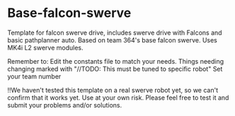 # Base-falcon-swerve
Template for falcon swerve drive, includes swerve drive with Falcons and basic pathplanner auto.
Based on team 364's base falcon swerve.
Uses MK4i L2 swerve modules.


Remember to:
Edit the constants file to match your needs. Things needing changing marked with "//TODO: This must be tuned to specific robot"
Set your team number

!!We haven't tested this template on a real swerve robot yet, so we can't confirm that it works yet. Use at your own risk.
Please feel free to test it and submit your problems and/or solutions.
